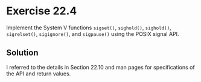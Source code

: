 # Exercise 22.4

Implement the System V functions `sigset()`, `sighold()`, `sighold()`, `sigrelset()`,
`sigignore()`, and `sigpause()` using the POSIX signal API.


## Solution

I referred to the details in Section 22.10 and man pages for specifications of the API
and return values.
